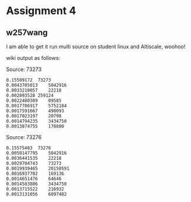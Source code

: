 # Assignment 4

## w257wang
I am able to get it run multi source on student linux and Altiscale, woohoo!

wiki output as follows:

Source: 73273
```
0.15509172  73273
0.0043705013    5042916
0.0033210057    22218
0.002893528 259124
0.0022480309    89585
0.0017786917    5752184
0.0017591667    498093
0.0017023197    20798
0.0014794235    3434750
0.0013874755    178880
```
Source: 73276
```
0.15575483  73276
0.0050147795    5042916
0.0036441535    22218
0.0029704743    73273
0.0019939465    20150591
0.0016937702    169136
0.0014651476    64646
0.0014583886    3434750
0.0013715522    216932
0.0013131056    6897402
```
